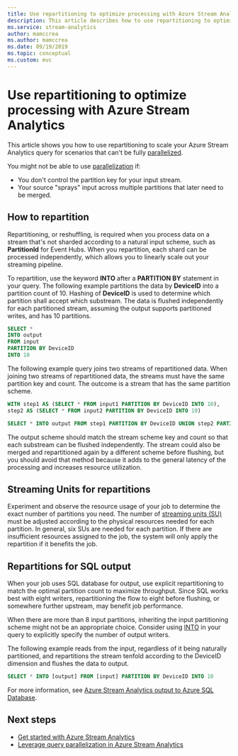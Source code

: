 ```yaml
---
title: Use repartitioning to optimize processing with Azure Stream Analytics
description: This article describes how to use repartitioning to optimize Azure Stream Analytics jobs that cannot be parallelized.
ms.service: stream-analytics
author: mamccrea
ms.author: mamccrea
ms.date: 09/19/2019
ms.topic: conceptual
ms.custom: mvc
---
```


# Use repartitioning to optimize processing with Azure Stream Analytics

This article shows you how to use repartitioning to scale your Azure Stream Analytics query for scenarios that can't be fully [parallelized](stream-analytics-scale-jobs.md).

You might not be able to use [parallelization](stream-analytics-parallelization.md) if:

* You don't control the partition key for your input stream.
* Your source "sprays" input across multiple partitions that later need to be merged. 

## How to repartition

Repartitioning, or reshuffling, is required when you process data on a stream that's not sharded according to a natural input scheme, such as **PartitionId** for Event Hubs. When you repartition, each shard can be processed independently, which allows you to linearly scale out your streaming pipeline.

To repartition, use the keyword **INTO** after a **PARTITION BY** statement in your query. The following example partitions the data by **DeviceID** into a partition count of 10. Hashing of **DeviceID** is used to determine which partition shall accept which substream. The data is flushed independently for each partitioned stream, assuming the output supports partitioned writes, and has 10 partitions.

```sql
SELECT * 
INTO output
FROM input
PARTITION BY DeviceID 
INTO 10
```

The following example query joins two streams of repartitioned data. When joining two streams of repartitioned data, the streams must have the same partition key and count. The outcome is a stream that has the same partition scheme.

```sql
WITH step1 AS (SELECT * FROM input1 PARTITION BY DeviceID INTO 10),
step2 AS (SELECT * FROM input2 PARTITION BY DeviceID INTO 10)

SELECT * INTO output FROM step1 PARTITION BY DeviceID UNION step2 PARTITION BY DeviceID
```

The output scheme should match the stream scheme key and count so that each substream can be flushed independently. The stream could also be merged and repartitioned again by a different scheme before flushing, but you should avoid that method because it adds to the general latency of the processing and increases resource utilization.

## Streaming Units for repartitions

Experiment and observe the resource usage of your job to determine the exact number of partitions you need. The number of [streaming units (SU)](stream-analytics-streaming-unit-consumption.md) must be adjusted according to the physical resources needed for each partition. In general, six SUs are needed for each partition. If there are insufficient resources assigned to the job, the system will only apply the repartition if it benefits the job.

## Repartitions for SQL output

When your job uses SQL database for output, use explicit repartitioning to match the optimal partition count to maximize throughput. Since SQL works best with eight writers, repartitioning the flow to eight before flushing, or somewhere further upstream, may benefit job performance. 

When there are more than 8 input partitions, inheriting the input partitioning scheme might not be an appropriate choice. Consider using [INTO](/stream-analytics-query/into-azure-stream-analytics.md#into-shard-count) in your query to explicitly specify the number of output writers. 

The following example reads from the input, regardless of it being naturally partitioned, and repartitions the stream tenfold according to the DeviceID dimension and flushes the data to output. 

```sql
SELECT * INTO [output] FROM [input] PARTITION BY DeviceID INTO 10
```

For more information, see [Azure Stream Analytics output to Azure SQL Database](stream-analytics-sql-output-perf.md).


## Next steps

* [Get started with Azure Stream Analytics](stream-analytics-introduction.md)
* [Leverage query parallelization in Azure Stream Analytics](stream-analytics-parallelization.md)
